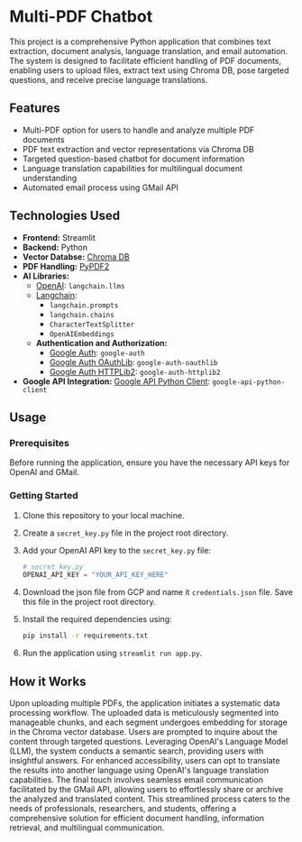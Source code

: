 # Multi-PDF Chatbot

This project is a comprehensive Python application that combines text extraction, document analysis, language translation, and email automation. The system is designed to facilitate efficient handling of PDF documents, enabling users to upload files, extract text using Chroma DB, pose targeted questions, and receive precise language translations.

## Features

- Multi-PDF option for users to handle and analyze multiple PDF documents
- PDF text extraction and vector representations via Chroma DB
- Targeted question-based chatbot for document information
- Language translation capabilities for multilingual document understanding
- Automated email process using GMail API


## Technologies Used

- **Frontend:** Streamlit
- **Backend:** Python
- **Vector Databse:** [Chroma DB](https://link-to-chroma-db-repo)
- **PDF Handling:** [PyPDF2](https://github.com/mstamy2/PyPDF2)
- **AI Libraries:**
  - [OpenAI](https://github.com/openai/llms): `langchain.llms`
  - [Langchain](https://github.com/langchain/langchain): 
    - `langchain.prompts`
    - `langchain.chains`
    - `CharacterTextSplitter`
    - `OpenAIEmbeddings`
  - **Authentication and Authorization:**
    - [Google Auth](https://github.com/googleapis/google-auth-library-python): `google-auth` 
    - [Google Auth OAuthLib](https://github.com/googleapis/google-auth-library-oauthlib-python): `google-auth-oauthlib` 
    - [Google Auth HTTPLib2](https://github.com/googleapis/google-auth-library-python-httplib2): `google-auth-httplib2` 
- **Google API Integration:** [Google API Python Client](https://github.com/googleapis/google-api-python-client): `google-api-python-client`


## Usage

### Prerequisites

Before running the application, ensure you have the necessary API keys for OpenAI and GMail.

### Getting Started

1. Clone this repository to your local machine.
2. Create a `secret_key.py` file in the project root directory.
3. Add your OpenAI API key to the `secret_key.py` file:
   
   ```python
   # secret_key.py
   OPENAI_API_KEY = "YOUR_API_KEY_HERE"
   
4. Download the json file from GCP and name it `credentials.json` file. Save this file in the project root directory.
5. Install the required dependencies using:
   ```bash
   pip install -r requirements.txt
   
7. Run the application using `streamlit run app.py`.

## How it Works

Upon uploading multiple PDFs, the application initiates a systematic data processing workflow. The uploaded data is meticulously segmented into manageable chunks, and each segment undergoes embedding for storage in the Chroma vector database. Users are prompted to inquire about the content through targeted questions. Leveraging OpenAI's Language Model (LLM), the system conducts a semantic search, providing users with insightful answers. For enhanced accessibility, users can opt to translate the results into another language using OpenAI's language translation capabilities. The final touch involves seamless email communication facilitated by the GMail API, allowing users to effortlessly share or archive the analyzed and translated content. This streamlined process caters to the needs of professionals, researchers, and students, offering a comprehensive solution for efficient document handling, information retrieval, and multilingual communication.
